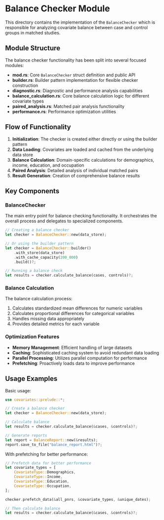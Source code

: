 # Balance Checker Module

This directory contains the implementation of the `BalanceChecker` which is responsible for analyzing covariate balance between case and control groups in matched studies.

## Module Structure

The balance checker functionality has been split into several focused modules:

- **mod.rs**: Core `BalanceChecker` struct definition and public API
- **builder.rs**: Builder pattern implementation for flexible checker construction
- **diagnostic.rs**: Diagnostic and performance analysis capabilities
- **balance_calculation.rs**: Core balance calculation logic for different covariate types
- **paired_analysis.rs**: Matched pair analysis functionality
- **performance.rs**: Performance optimization utilities

## Flow of Functionality

1. **Initialization**: The checker is created either directly or using the builder pattern
2. **Data Loading**: Covariates are loaded and cached from the underlying data store
3. **Balance Calculation**: Domain-specific calculations for demographics, income, education, and occupation
4. **Paired Analysis**: Detailed analysis of individual matched pairs
5. **Result Generation**: Creation of comprehensive balance results

## Key Components

### BalanceChecker

The main entry point for balance checking functionality. It orchestrates the overall process and delegates to specialized components.

```rust
// Creating a balance checker
let checker = BalanceChecker::new(data_store);

// Or using the builder pattern
let checker = BalanceChecker::builder()
    .with_store(data_store)
    .with_cache_capacity(200_000)
    .build()?;

// Running a balance check
let results = checker.calculate_balance(cases, controls)?;
```

### Balance Calculation

The balance calculation process:

1. Calculates standardized mean differences for numeric variables
2. Calculates proportional differences for categorical variables
3. Handles missing data appropriately
4. Provides detailed metrics for each variable

### Optimization Features

- **Memory Management**: Efficient handling of large datasets
- **Caching**: Sophisticated caching system to avoid redundant data loading
- **Parallel Processing**: Utilizes parallel computation for performance
- **Prefetching**: Proactively loads data to improve performance

## Usage Examples

Basic usage:

```rust
use covariates::prelude::*;

// Create a balance checker
let checker = BalanceChecker::new(data_store);

// Calculate balance
let results = checker.calculate_balance(&cases, &controls)?;

// Generate reports
let report = BalanceReport::new(&results);
report.save_to_file("balance_report.html")?;
```

With prefetching for better performance:

```rust
// Prefetch data for better performance
let covariate_types = [
    CovariateType::Demographics,
    CovariateType::Income,
    CovariateType::Education,
    CovariateType::Occupation,
];

checker.prefetch_data(&all_pnrs, &covariate_types, &unique_dates);

// Then calculate balance
let results = checker.calculate_balance(&cases, &controls)?;
```